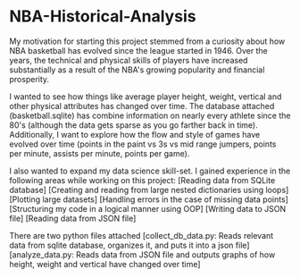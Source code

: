 # NBA-Historical-Analysis

My motivation for starting this project stemmed from a curiosity about how NBA basketball has evolved since the league started in 1946. Over the years,
the technical and physical skills of players have increased substantially as a result of the NBA's growing popularity and financial prosperity. 

I wanted to see how things like average player height, weight, vertical and other physical attributes has changed over time. The database attached (basketball.sqlite) has combine information on nearly every athlete since the 80's (although the data gets sparse as you go farther back in time). Additionally, I want to explore how the flow and style of games have evolved over time (points in the paint vs 3s vs mid range jumpers, points per minute, assists per minute, points per game).

I also wanted to expand my data science skill-set. I gained experience in the following areas while working on this project:
    [Reading data from SQLite database]
    [Creating and reading from large nested dictionaries using loops]
    [Plotting large datasets]
    [Handling errors in the case of missing data points]
    [Structuring my code in a logical manner using OOP]
    [Writing data to JSON file]
    [Reading data from JSON file]
    
There are two python files attached
    [collect_db_data.py: Reads relevant data from sqlite database, organizes it, and puts it into a json file]
    [analyze_data.py: Reads data from JSON file and outputs graphs of how height, weight and vertical have changed over time]
    
    
